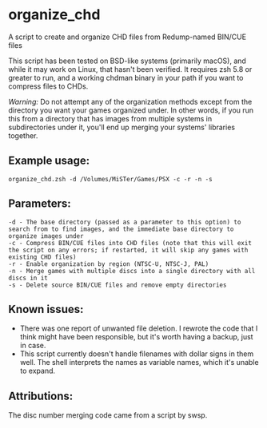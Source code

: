 # organize_chd
A script to create and organize CHD files from Redump-named BIN/CUE files

This script has been tested on BSD-like systems (primarily macOS), and while it may work on Linux, that hasn't been verified.  It requires zsh 5.8 or greater to run, and a working chdman binary in your path if you want to compress files to CHDs.

*Warning:* Do not attempt any of the organization methods except from the directory you want your games organized under.  In other words, if you run this from a directory that has images from multiple systems in subdirectories under it, you'll end up merging your systems' libraries together.

## Example usage:

```
organize_chd.zsh -d /Volumes/MiSTer/Games/PSX -c -r -n -s
```

## Parameters:

```
-d - The base directory (passed as a parameter to this option) to search from to find images, and the immediate base directory to organize images under
-c - Compress BIN/CUE files into CHD files (note that this will exit the script on any errors; if restarted, it will skip any games with existing CHD files)
-r - Enable organization by region (NTSC-U, NTSC-J, PAL)
-n - Merge games with multiple discs into a single directory with all discs in it
-s - Delete source BIN/CUE files and remove empty directories
```

## Known issues:

- There was one report of unwanted file deletion.  I rewrote the code that I think might have been responsible, but it's worth having a backup, just in case.
- This script currently doesn't handle filenames with dollar signs in them well.  The shell interprets the names as variable names, which it's unable to expand.

## Attributions:

The disc number merging code came from a script by swsp.